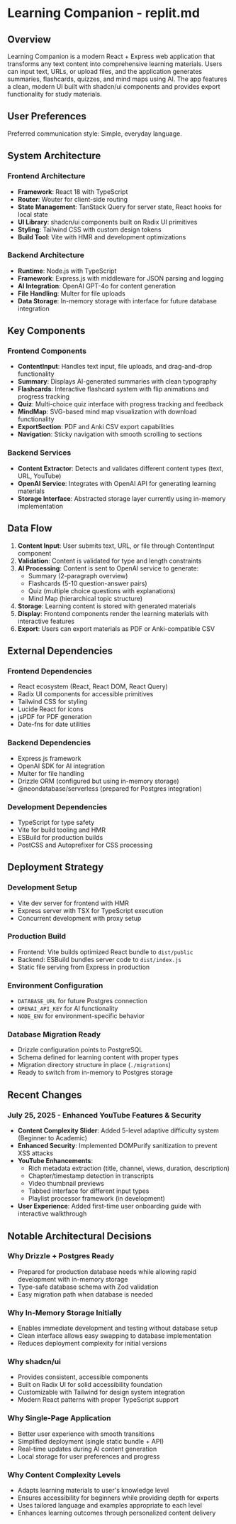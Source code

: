 # Learning Companion - replit.md

## Overview

Learning Companion is a modern React + Express web application that transforms any text content into comprehensive learning materials. Users can input text, URLs, or upload files, and the application generates summaries, flashcards, quizzes, and mind maps using AI. The app features a clean, modern UI built with shadcn/ui components and provides export functionality for study materials.

## User Preferences

Preferred communication style: Simple, everyday language.

## System Architecture

### Frontend Architecture
- **Framework**: React 18 with TypeScript
- **Router**: Wouter for client-side routing
- **State Management**: TanStack Query for server state, React hooks for local state
- **UI Library**: shadcn/ui components built on Radix UI primitives
- **Styling**: Tailwind CSS with custom design tokens
- **Build Tool**: Vite with HMR and development optimizations

### Backend Architecture
- **Runtime**: Node.js with TypeScript
- **Framework**: Express.js with middleware for JSON parsing and logging
- **AI Integration**: OpenAI GPT-4o for content generation
- **File Handling**: Multer for file uploads
- **Data Storage**: In-memory storage with interface for future database integration

## Key Components

### Frontend Components
- **ContentInput**: Handles text input, file uploads, and drag-and-drop functionality
- **Summary**: Displays AI-generated summaries with clean typography
- **Flashcards**: Interactive flashcard system with flip animations and progress tracking
- **Quiz**: Multi-choice quiz interface with progress tracking and feedback
- **MindMap**: SVG-based mind map visualization with download functionality
- **ExportSection**: PDF and Anki CSV export capabilities
- **Navigation**: Sticky navigation with smooth scrolling to sections

### Backend Services
- **Content Extractor**: Detects and validates different content types (text, URL, YouTube)
- **OpenAI Service**: Integrates with OpenAI API for generating learning materials
- **Storage Interface**: Abstracted storage layer currently using in-memory implementation

## Data Flow

1. **Content Input**: User submits text, URL, or file through ContentInput component
2. **Validation**: Content is validated for type and length constraints
3. **AI Processing**: Content is sent to OpenAI service to generate:
   - Summary (2-paragraph overview)
   - Flashcards (5-10 question-answer pairs)
   - Quiz (multiple choice questions with explanations)
   - Mind Map (hierarchical topic structure)
4. **Storage**: Learning content is stored with generated materials
5. **Display**: Frontend components render the learning materials with interactive features
6. **Export**: Users can export materials as PDF or Anki-compatible CSV

## External Dependencies

### Frontend Dependencies
- React ecosystem (React, React DOM, React Query)
- Radix UI components for accessible primitives
- Tailwind CSS for styling
- Lucide React for icons
- jsPDF for PDF generation
- Date-fns for date utilities

### Backend Dependencies
- Express.js framework
- OpenAI SDK for AI integration
- Multer for file handling
- Drizzle ORM (configured but using in-memory storage)
- @neondatabase/serverless (prepared for Postgres integration)

### Development Dependencies
- TypeScript for type safety
- Vite for build tooling and HMR
- ESBuild for production builds
- PostCSS and Autoprefixer for CSS processing

## Deployment Strategy

### Development Setup
- Vite dev server for frontend with HMR
- Express server with TSX for TypeScript execution
- Concurrent development with proxy setup

### Production Build
- Frontend: Vite builds optimized React bundle to `dist/public`
- Backend: ESBuild bundles server code to `dist/index.js`
- Static file serving from Express in production

### Environment Configuration
- `DATABASE_URL` for future Postgres connection
- `OPENAI_API_KEY` for AI functionality
- `NODE_ENV` for environment-specific behavior

### Database Migration Ready
- Drizzle configuration points to PostgreSQL
- Schema defined for learning content with proper types
- Migration directory structure in place (`./migrations`)
- Ready to switch from in-memory to Postgres storage

## Recent Changes

### July 25, 2025 - Enhanced YouTube Features & Security
- **Content Complexity Slider**: Added 5-level adaptive difficulty system (Beginner to Academic)
- **Enhanced Security**: Implemented DOMPurify sanitization to prevent XSS attacks
- **YouTube Enhancements**: 
  - Rich metadata extraction (title, channel, views, duration, description)
  - Chapter/timestamp detection in transcripts
  - Video thumbnail previews
  - Tabbed interface for different input types
  - Playlist processor framework (in development)
- **User Experience**: Added first-time user onboarding guide with interactive walkthrough

## Notable Architectural Decisions

### Why Drizzle + Postgres Ready
- Prepared for production database needs while allowing rapid development with in-memory storage
- Type-safe database schema with Zod validation
- Easy migration path when database is needed

### Why In-Memory Storage Initially
- Enables immediate development and testing without database setup
- Clean interface allows easy swapping to database implementation
- Reduces deployment complexity for initial versions

### Why shadcn/ui
- Provides consistent, accessible components
- Built on Radix UI for solid accessibility foundation
- Customizable with Tailwind for design system integration
- Modern React patterns with proper TypeScript support

### Why Single-Page Application
- Better user experience with smooth transitions
- Simplified deployment (single static bundle + API)
- Real-time updates during AI content generation
- Local storage for user preferences and progress

### Why Content Complexity Levels
- Adapts learning materials to user's knowledge level
- Ensures accessibility for beginners while providing depth for experts
- Uses tailored language and examples appropriate to each level
- Enhances learning outcomes through personalized content delivery